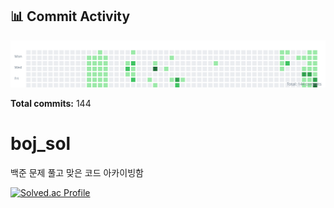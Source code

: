 <!-- HEATMAP:START -->
## 📊 Commit Activity

![Commit Heatmap](./heatmap.svg)

**Total commits:** 144
<!-- HEATMAP:END -->

# boj_sol
백준 문제 풀고 맞은 코드 아카이빙함

[![Solved.ac Profile](http://mazassumnida.wtf/api/v2/generate_badge?boj=doyeonk429)](https://solved.ac/doyeonk429)
